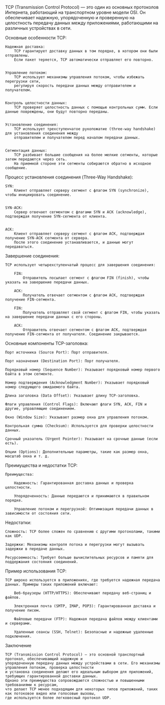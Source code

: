 

TCP (Transmission Control Protocol) — это один из основных протоколов Интернета, работающий на транспортном уровне модели OSI. 
Он обеспечивает надежную, упорядоченную и проверенную на целостность передачу данных между приложениями, 
работающими на различных устройствах в сети.


Основные особенности TCP:

    Надежная доставка:
        TCP гарантирует доставку данных в том порядке, в котором они были отправлены. 
        Если пакет теряется, TCP автоматически отправляет его повторно.


    Управление потоком:
        TCP использует механизмы управления потоком, чтобы избежать перегрузки сети, 
        регулируя скорость передачи данных между отправителем и получателем.


    Контроль целостности данных:
        TCP проверяет целостность данных с помощью контрольных сумм. Если данные повреждены, они будут повторно переданы.


    Установление соединения:
        TCP использует трехступенчатое рукопожатие (three-way handshake) для установления соединения между 
        отправителем и получателем перед началом передачи данных.


    Сегментация данных:
        TCP разбивает большие сообщения на более мелкие сегменты, которые затем передаются через сеть. 
        На приемной стороне эти сегменты собираются обратно в исходное сообщение.



Процесс установления соединения (Three-Way Handshake):

    SYN:
        Клиент отправляет серверу сегмент с флагом SYN (synchronize), чтобы инициировать соединение.


    SYN-ACK:
        Сервер отвечает сегментом с флагами SYN и ACK (acknowledge), подтверждая получение SYN-сегмента от клиента.


    ACK:
        Клиент отправляет серверу сегмент с флагом ACK, подтверждая получение SYN-ACK сегмента от сервера. 
        После этого соединение устанавливается, и данные могут передаваться.



Завершение соединения:

    TCP использует четырехступенчатый процесс для завершения соединения:
    
        FIN:
            Отправитель посылает сегмент с флагом FIN (finish), чтобы указать на завершение передачи данных.
    
        ACK:
            Получатель отвечает сегментом с флагом ACK, подтверждая получение FIN-сегмента.
    
        FIN:
            Получатель отправляет свой сегмент с флагом FIN, чтобы указать на завершение передачи данных с его стороны.
    
        ACK:
            Отправитель отвечает сегментом с флагом ACK, подтверждая получение FIN-сегмента от получателя. Соединение закрывается.


Основные компоненты TCP-заголовка:

    Порт источника (Source Port): Порт отправителя.

    Порт назначения (Destination Port): Порт получателя.

    Порядковый номер (Sequence Number): Указывает порядковый номер первого байта в этом сегменте.

    Номер подтверждения (Acknowledgment Number): Указывает порядковый номер следующего ожидаемого байта.

    Длина заголовка (Data Offset): Указывает длину TCP-заголовка.

    Флаги управления (Control Flags): Включают флаги SYN, ACK, FIN и другие, управляющие соединением.

    Окно (Window Size): Указывает размер окна для управления потоком.

    Контрольная сумма (Checksum): Используется для проверки целостности данных.

    Срочный указатель (Urgent Pointer): Указывает на срочные данные (если есть).

    Опции (Options): Дополнительные параметры, такие как размер окна, масштаб окна и т. д.



Преимущества и недостатки TCP:
    
    Преимущества:

        Надежность: Гарантированная доставка данных и проверка целостности.

        Упорядоченность: Данные передаются и принимаются в правильном порядке.

        Управление потоком и перегрузкой: Оптимизация передачи данных в зависимости от состояния сети.


Недостатки:

    Сложность: TCP более сложен по сравнению с другими протоколами, такими как UDP.

    Задержки: Механизмы контроля потока и перегрузки могут вызывать задержки в передаче данных.

    Ресурсоемкость: Требует больше вычислительных ресурсов и памяти для поддержания состояния соединений.


Пример использования TCP:

    TCP широко используется в приложениях, где требуется надежная передача данных. Примеры таких приложений включают:

        Веб-браузеры (HTTP/HTTPS): Обеспечивают передачу веб-страниц и файлов.

        Электронная почта (SMTP, IMAP, POP3): Гарантированная доставка и получение писем.

        Файловые передачи (FTP): Надежная передача файлов между клиентами и серверами.

        Удаленные сеансы (SSH, Telnet): Безопасные и надежные удаленные подключения.



Заключение

    TCP (Transmission Control Protocol) — это основной транспортный протокол, обеспечивающий надежную и 
    упорядоченную передачу данных между устройствами в сети. Его механизмы управления потоком, проверка целостности 
    и установка соединения делают его идеальным выбором для приложений, требующих гарантированной доставки данных. 
    Однако эти преимущества сопровождаются сложностью и повышенными требованиями к ресурсам, 
    что делает TCP менее подходящим для некоторых типов приложений, таких как потоковое видео или голосовые вызовы, 
    где используется более легковесный протокол UDP.
